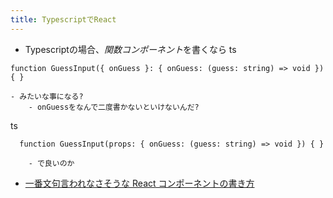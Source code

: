 ```yaml
---
title: TypescriptでReact
---
```


* Typescriptの場合、*関数コンポーネント*を書くなら
  ts

````
function GuessInput({ onGuess }: { onGuess: (guess: string) => void }) { }
````

````
- みたいな事になる?
    - onGuessをなんで二度書かないといけないんだ?
````

ts

````
  function GuessInput(props: { onGuess: (guess: string) => void }) { }
````

````
    - で良いのか
````

* [一番文句言われなさそうな React コンポーネントの書き方](https://zenn.dev/seya/articles/0317b7a61ee781)
